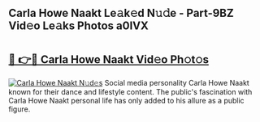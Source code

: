 ## Carla Howe Naakt Le𝚊k𝚎d N𝚞𝚍e - Part-9BZ Vid𝚎o Le𝚊ks Photos a0IVX

# <h2><a href="http://fbb117u.evod.top/?m=Carla+Howe+Naakt">🔗 👉🔴 Carla Howe Naakt Vid𝚎o Ph𝚘t𝚘s</a></h2>

[![Carla Howe Naakt N𝚞d𝚎s](https://i.imgur.com/8V9OHl7.gif)](http://fbb117u.evod.top/?m=Carla+Howe+Naakt)
Social media personality Carla Howe Naakt known for their dance and lifestyle content. The public's fascination with Carla Howe Naakt personal life has only added to his allure as a public figure. 
